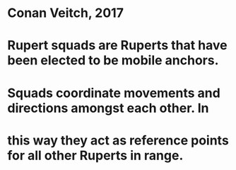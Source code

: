 # Conan Veitch, 2017
#
# Rupert squads are Ruperts that have been elected to be mobile anchors.
# Squads coordinate movements and directions amongst each other.  In
# this way they act as reference points for all other Ruperts in range.